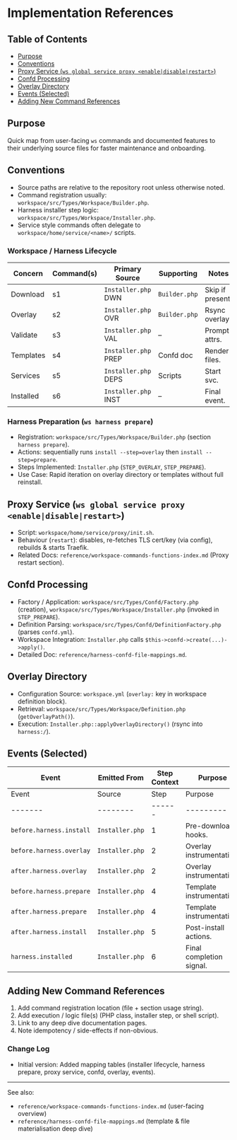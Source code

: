 # Implementation References

<!-- TOC -->
## Table of Contents

- [Purpose](#purpose)
- [Conventions](#conventions)
- [Proxy Service (`ws global service proxy <enable|disable|restart>`)](#proxy-service-ws-global-service-proxy-enabledisablerestart)
- [Confd Processing](#confd-processing)
- [Overlay Directory](#overlay-directory)
- [Events (Selected)](#events-selected)
- [Adding New Command References](#adding-new-command-references)

<!-- /TOC -->
## Purpose

Quick map from user-facing `ws` commands and documented features to their
underlying source files for faster maintenance and onboarding.

## Conventions

- Source paths are relative to the repository root unless otherwise noted.
- Command registration usually: `workspace/src/Types/Workspace/Builder.php`.
- Harness installer step logic: `workspace/src/Types/Workspace/Installer.php`.
- Service style commands often delegate to
  `workspace/home/service/<name>/` scripts.

### Workspace / Harness Lifecycle

| Concern | Command(s) | Primary Source | Supporting | Notes |
|---------|------------|----------------|-----------|-------|
| Download | s1 | `Installer.php` DWN | `Builder.php` | Skip if present. |
| Overlay | s2 | `Installer.php` OVR | `Builder.php` | Rsync overlay. |
| Validate | s3 | `Installer.php` VAL | – | Prompt attrs. |
| Templates | s4 | `Installer.php` PREP | Confd doc | Render files. |
| Services | s5 | `Installer.php` DEPS | Scripts | Start svc. |
| Installed | s6 | `Installer.php` INST | – | Final event. |

### Harness Preparation (`ws harness prepare`)

- Registration: `workspace/src/Types/Workspace/Builder.php` (section `harness prepare`).
- Actions: sequentially runs `install --step=overlay` then `install --step=prepare`.
- Steps Implemented: `Installer.php` (`STEP_OVERLAY`, `STEP_PREPARE`).
- Use Case: Rapid iteration on overlay directory or templates without full reinstall.

## Proxy Service (`ws global service proxy <enable|disable|restart>`)

- Script: `workspace/home/service/proxy/init.sh`.
- Behaviour (`restart`): disables, re-fetches TLS cert/key (via config),
  rebuilds & starts Traefik.
- Related Docs: `reference/workspace-commands-functions-index.md` (Proxy
  restart section).

## Confd Processing

- Factory / Application: `workspace/src/Types/Confd/Factory.php` (creation),
  `workspace/src/Types/Workspace/Installer.php` (invoked in `STEP_PREPARE`).
- Definition Parsing: `workspace/src/Types/Confd/DefinitionFactory.php` (parses `confd.yml`).
- Workspace Integration: `Installer.php` calls `$this->confd->create(...)->apply()`.
- Detailed Doc: `reference/harness-confd-file-mappings.md`.

## Overlay Directory

- Configuration Source: `workspace.yml` (`overlay:` key in workspace definition block).
- Retrieval: `workspace/src/Types/Workspace/Definition.php` (`getOverlayPath()`).
- Execution: `Installer.php::applyOverlayDirectory()` (rsync into `harness:/`).

## Events (Selected)

| Event | Emitted From | Step Context | Purpose |
|-------|--------------|--------------|---------|
| Event | Source | Step | Purpose |
|-------|--------|------|---------|
| `before.harness.install` | `Installer.php` | 1 | Pre-download hooks. |
| `before.harness.overlay` | `Installer.php` | 2 | Overlay instrumentation. |
| `after.harness.overlay` | `Installer.php` | 2 | Overlay instrumentation. |
| `before.harness.prepare` | `Installer.php` | 4 | Template instrumentation. |
| `after.harness.prepare` | `Installer.php` | 4 | Template instrumentation. |
| `after.harness.install` | `Installer.php` | 5 | Post-install actions. |
| `harness.installed` | `Installer.php` | 6 | Final completion signal. |

## Adding New Command References

1. Add command registration location (file + section usage string).
2. Add execution / logic file(s) (PHP class, installer step, or shell script).
3. Link to any deep dive documentation pages.
4. Note idempotency / side-effects if non-obvious.

### Change Log

- Initial version: Added mapping tables (installer lifecycle, harness prepare,
  proxy service, confd, overlay, events).

---

See also:

- `reference/workspace-commands-functions-index.md` (user-facing overview)
- `reference/harness-confd-file-mappings.md` (template & file materialisation
  deep dive)
